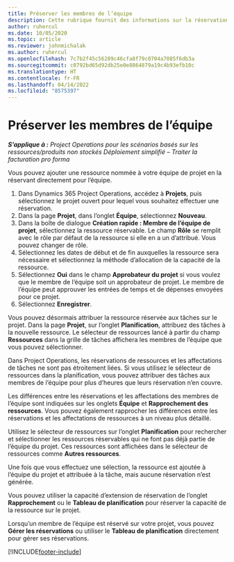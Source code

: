 ```yaml
---
title: Préserver les membres de l’équipe
description: Cette rubrique fournit des informations sur la réservation de ressources nommées dans les équipes de projet et leur attribution de tâches.
author: ruhercul
ms.date: 10/05/2020
ms.topic: article
ms.reviewer: johnmichalak
ms.author: ruhercul
ms.openlocfilehash: 7c7b2f45c56289c46cfa8f79c0704a7085f6db3a
ms.sourcegitcommit: c0792bd65d92db25e0e8864879a19c4b93efb10c
ms.translationtype: HT
ms.contentlocale: fr-FR
ms.lasthandoff: 04/14/2022
ms.locfileid: "8575397"
---
```

# <a name="maintain-team-members"></a>Préserver les membres de l’équipe

_**S’applique à :** Project Operations pour les scénarios basés sur les ressources/produits non stockés Déploiement simplifié – Traiter la facturation pro forma_

Vous pouvez ajouter une ressource nommée à votre équipe de projet en la réservant directement pour l’équipe.

1. Dans Dynamics 365 Project Operations, accédez à **Projets**, puis sélectionnez le projet ouvert pour lequel vous souhaitez effectuer une réservation.
2. Dans la page **Projet**, dans l’onglet **Équipe**, sélectionnez **Nouveau**. 
3. Dans la boîte de dialogue **Création rapide : Membre de l’équipe de projet**, sélectionnez la ressource réservable. Le champ **Rôle** se remplit avec le rôle par défaut de la ressource si elle en a un d’attribué. Vous pouvez changer de rôle. 
4. Sélectionnez les dates de début et de fin auxquelles la ressource sera nécessaire et sélectionnez la méthode d’allocation de la capacité de la ressource. 
5. Sélectionnez **Oui** dans le champ **Approbateur du projet** si vous voulez que le membre de l’équipe soit un approbateur de projet. Le membre de l’équipe peut approuver les entrées de temps et de dépenses envoyées pour ce projet. 
6. Sélectionnez **Enregistrer**.

Vous pouvez désormais attribuer la ressource réservée aux tâches sur le projet. Dans la page **Projet**, sur l’onglet **Planification**, attribuez des tâches à la nouvelle ressource. Le sélecteur de ressources lancé à partir du champ **Ressources** dans la grille de tâches affichera les membres de l’équipe que vous pouvez sélectionner.


Dans Project Operations, les réservations de ressources et les affectations de tâches ne sont pas étroitement liées. Si vous utilisez le sélecteur de ressources dans la planification, vous pouvez attribuer des tâches aux membres de l’équipe pour plus d’heures que leurs réservation n’en couvre.

Les différences entre les réservations et les affectations des membres de l’équipe sont indiquées sur les onglets **Équipe** et **Rapprochement des ressources**. Vous pouvez également rapprocher les différences entre les réservations et les affectations de ressources à un niveau plus détaillé.

Utilisez le sélecteur de ressources sur l’onglet **Planification** pour rechercher et sélectionner les ressources réservables qui ne font pas déjà partie de l’équipe du projet. Ces ressources sont affichées dans le sélecteur de ressources comme **Autres ressources**.

Une fois que vous effectuez une sélection, la ressource est ajoutée à l’équipe du projet et attribuée à la tâche, mais aucune réservation n’est générée.

Vous pouvez utiliser la capacité d’extension de réservation de l’onglet **Rapprochement** ou le **Tableau de planification** pour réserver la capacité de la ressource sur le projet.

Lorsqu’un membre de l’équipe est réservé sur votre projet, vous pouvez **Gérer les réservations** ou utiliser le **Tableau de planification** directement pour gérer ses réservations.


[!INCLUDE[footer-include](../includes/footer-banner.md)]
